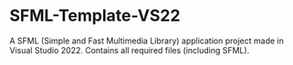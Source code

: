 # SFML-Template-VS22
A SFML (Simple and Fast Multimedia Library) application project made in Visual Studio 2022. Contains all required files (including SFML).
